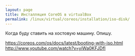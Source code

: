 ```yaml
---
layout: page
title: Инсталляция CoreOS в virtualBox
permalink: /linux/virtual/coreos/installation/iso-disk/
---
```


Когда буду ставить на хостовую машину. Опишу.

https://coreos.com/os/docs/latest/booting-with-iso.html
http://www.youtube.com/watch?v=yiWa0KFJDfI
